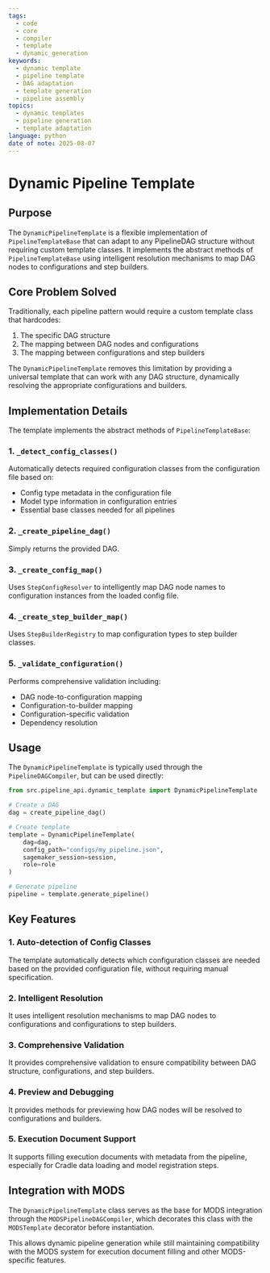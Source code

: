 ```yaml
---
tags:
  - code
  - core
  - compiler
  - template
  - dynamic_generation
keywords:
  - dynamic template
  - pipeline template
  - DAG adaptation
  - template generation
  - pipeline assembly
topics:
  - dynamic templates
  - pipeline generation
  - template adaptation
language: python
date of note: 2025-08-07
---
```


# Dynamic Pipeline Template

## Purpose

The `DynamicPipelineTemplate` is a flexible implementation of `PipelineTemplateBase` that can adapt to any PipelineDAG structure without requiring custom template classes. It implements the abstract methods of `PipelineTemplateBase` using intelligent resolution mechanisms to map DAG nodes to configurations and step builders.

## Core Problem Solved

Traditionally, each pipeline pattern would require a custom template class that hardcodes:
1. The specific DAG structure
2. The mapping between DAG nodes and configurations
3. The mapping between configurations and step builders

The `DynamicPipelineTemplate` removes this limitation by providing a universal template that can work with any DAG structure, dynamically resolving the appropriate configurations and builders.

## Implementation Details

The template implements the abstract methods of `PipelineTemplateBase`:

### 1. `_detect_config_classes()`
Automatically detects required configuration classes from the configuration file based on:
- Config type metadata in the configuration file
- Model type information in configuration entries
- Essential base classes needed for all pipelines

### 2. `_create_pipeline_dag()`
Simply returns the provided DAG.

### 3. `_create_config_map()`
Uses `StepConfigResolver` to intelligently map DAG node names to configuration instances from the loaded config file.

### 4. `_create_step_builder_map()`
Uses `StepBuilderRegistry` to map configuration types to step builder classes.

### 5. `_validate_configuration()`
Performs comprehensive validation including:
- DAG node-to-configuration mapping
- Configuration-to-builder mapping
- Configuration-specific validation
- Dependency resolution

## Usage

The `DynamicPipelineTemplate` is typically used through the `PipelineDAGCompiler`, but can be used directly:

```python
from src.pipeline_api.dynamic_template import DynamicPipelineTemplate

# Create a DAG
dag = create_pipeline_dag()

# Create template
template = DynamicPipelineTemplate(
    dag=dag,
    config_path="configs/my_pipeline.json",
    sagemaker_session=session,
    role=role
)

# Generate pipeline
pipeline = template.generate_pipeline()
```

## Key Features

### 1. Auto-detection of Config Classes
The template automatically detects which configuration classes are needed based on the provided configuration file, without requiring manual specification.

### 2. Intelligent Resolution
It uses intelligent resolution mechanisms to map DAG nodes to configurations and configurations to step builders.

### 3. Comprehensive Validation
It provides comprehensive validation to ensure compatibility between DAG structure, configurations, and step builders.

### 4. Preview and Debugging
It provides methods for previewing how DAG nodes will be resolved to configurations and builders.

### 5. Execution Document Support
It supports filling execution documents with metadata from the pipeline, especially for Cradle data loading and model registration steps.

## Integration with MODS

The `DynamicPipelineTemplate` class serves as the base for MODS integration through the `MODSPipelineDAGCompiler`, which decorates this class with the `MODSTemplate` decorator before instantiation.

This allows dynamic pipeline generation while still maintaining compatibility with the MODS system for execution document filling and other MODS-specific features.
